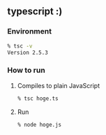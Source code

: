 typescript :)
---

### Environment

```zsh
% tsc -v
Version 2.5.3
```

### How to run

1. Compiles to plain JavaScript

    ```zsh
    % tsc hoge.ts
    ```

1. Run

    ```zsh
    % node hoge.js
    ```
